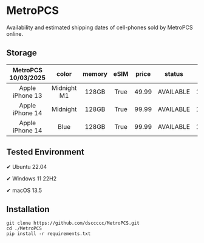 # MetroPCS
Availability and estimated shipping dates of cell-phones sold by MetroPCS online.
## Storage
|MetroPCS 10/03/2025|color|memory|eSIM|price|status|shipping from|shipping to|
|:--:|:--:|:--:|:--:|:--:|:--:|:--:|:--:|
|Apple iPhone 13|Midnight M1|128GB|True|49.99|AVAILABLE|10/03/2025|10/09/2025|
|Apple iPhone 14|Midnight|128GB|True|99.99|AVAILABLE|10/03/2025|10/09/2025|
|Apple iPhone 14|Blue|128GB|True|99.99|AVAILABLE|10/03/2025|10/09/2025|

## Tested Environment
✔ Ubuntu 22.04

✔ Windows 11 22H2

✔ macOS 13.5
## Installation
```
git clone https://github.com/dsccccc/MetroPCS.git
cd ./MetroPCS
pip install -r requirements.txt
```

